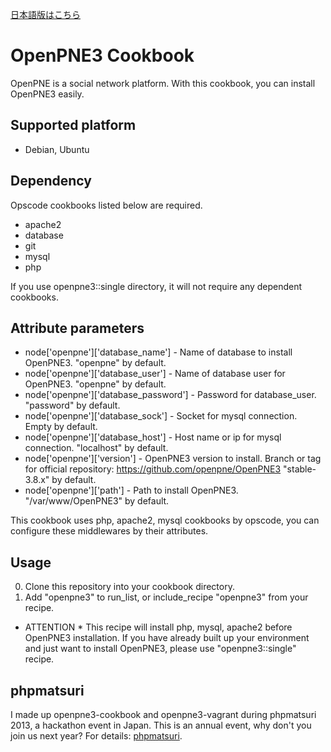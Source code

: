 [日本語版はこちら](https://github.com/77web/openpne3-cookbook/blob/master/README-ja.md)

OpenPNE3 Cookbook
=====================

OpenPNE is a social network platform.
With this cookbook, you can install OpenPNE3 easily.

Supported platform
---------------------

* Debian, Ubuntu

Dependency
--------------

Opscode cookbooks listed below are required.

* apache2
* database
* git
* mysql
* php

If you use openpne3::single directory, it will not require any dependent cookbooks.

Attribute parameters
-----------------------

* node['openpne']['database_name'] - Name of database to install OpenPNE3. "openpne" by default.
* node['openpne']['database_user'] - Name of database user for OpenPNE3. "openpne" by default.
* node['openpne']['database_password'] - Password for database_user. "password" by default.
* node['openpne']['database_sock'] - Socket for mysql connection. Empty by default.
* node['openpne']['database_host'] - Host name or ip for mysql connection. "localhost" by default.
* node['openpne']['version'] - OpenPNE3 version to install. Branch or tag for official repository: https://github.com/openpne/OpenPNE3 "stable-3.8.x" by default.
* node['openpne']['path'] - Path to install OpenPNE3. "/var/www/OpenPNE3" by default.

This cookbook uses php, apache2, mysql cookbooks by opscode, you can configure these middlewares by their attributes.

Usage
------

0. Clone this repository into your cookbook directory.
1. Add "openpne3" to run_list, or include_recipe "openpne3" from your recipe.

* ATTENTION *
This recipe will install php, mysql, apache2 before OpenPNE3 installation.
If you have already built up your environment and just want to install OpenPNE3, please use "openpne3::single" recipe.

phpmatsuri
-------------

I made up openpne3-cookbook and openpne3-vagrant during phpmatsuri 2013, a hackathon event in Japan. This is an annual event, why don't you join us next year? For details: [phpmatsuri](http://phpmatsuri.net).
